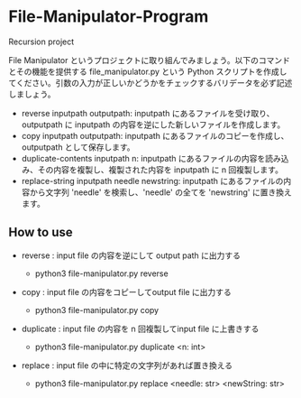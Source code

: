 # File-Manipulator-Program
Recursion project

File Manipulator というプロジェクトに取り組んでみましょう。以下のコマンドとその機能を提供する file_manipulator.py という Python スクリプトを作成してください。引数の入力が正しいかどうかをチェックするバリデータを必ず記述しましょう。

- reverse inputpath outputpath: inputpath にあるファイルを受け取り、outputpath に inputpath の内容を逆にした新しいファイルを作成します。
- copy inputpath outputpath: inputpath にあるファイルのコピーを作成し、outputpath として保存します。
- duplicate-contents inputpath n: inputpath にあるファイルの内容を読み込み、その内容を複製し、複製された内容を inputpath に n 回複製します。
- replace-string inputpath needle newstring: inputpath にあるファイルの内容から文字列 'needle' を検索し、'needle' の全てを 'newstring' に置き換えます。

## How to use

- reverse : input file の内容を逆にして output path に出力する
    - python3 file-manipulator.py reverse <inputPathName> <outputPathName>

- copy : input file の内容をコピーしてoutput file に出力する
    - python3 file-manipulator.py copy <inputPathName> <outputPathName>

- duplicate : input file の内容を n 回複製してinput file に上書きする
    - python3 file-manipulator.py duplicate <inputPathName> <n: int>

- replace : input file の中に特定の文字列があれば置き換える
    - python3 file-manipulator.py replace <needle: str> <newString: str>
